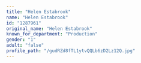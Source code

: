 ```yaml
---
title: "Helen Estabrook"
name: "Helen Estabrook"
id: "1287961"
original_name: "Helen Estabrook"
known_for_department: "Production"
gender: "1"
adult: "false"
profile_path: "/gudRZd8fTL1ytvQQLb6zD2Lz12Q.jpg"
---
```

